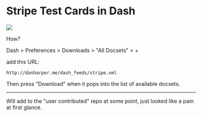 # Stripe Test Cards in Dash

![](http://i.imgur.com/o6JrII0.png)

How?

Dash > Preferences > Downloads > "All Docsets" > +

add this URL:

```
http://danharper.me/dash_feeds/stripe.xml
```

Then press "Download" when it pops into the list of available docsets.

---

Will add to the "user contributed" repo at some point, just looked like a pain at first glance.
